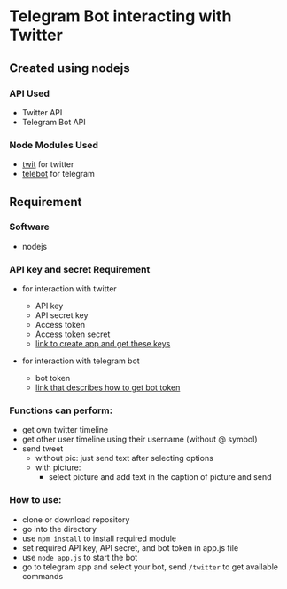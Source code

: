 # Telegram Bot interacting with Twitter

## Created using nodejs

### API Used
- Twitter API
- Telegram Bot API

### Node Modules Used
- [twit](https://www.npmjs.com/package/twit) for twitter
- [telebot](https://www.npmjs.com/package/telebot) for telegram

## Requirement
### Software

- nodejs 

### API key and secret Requirement
- for interaction with twitter
    - API key
    - API secret key
    - Access token
    - Access token secret
    - [link to create app and get these keys](https://developer.twitter.com/en/apps)

- for interaction with telegram bot
    - bot token
    - [link that describes how to get bot token](https://core.telegram.org/bots#creating-a-new-bot)


### Functions can perform:

- get own twitter timeline
- get other user timeline using their username (without @ symbol)
- send tweet
    - without pic: just send text after selecting options
    - with picture:
        - select picture and add text in the caption of picture and send

### How to use:

- clone or download repository
- go into the directory
- use `npm install` to install required module
- set required API key, API secret, and bot token in app.js file
- use `node app.js` to start the bot
- go to telegram app and select your bot, send `/twitter` to get  available commands

